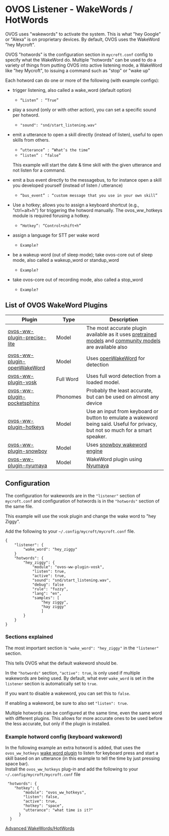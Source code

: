 # OVOS Listener - WakeWords / HotWords
OVOS uses "wakewords" to activate the system. This is what "hey Google" or "Alexa" is on proprietary devices. By default, OVOS uses the WakeWord "hey Mycroft".

OVOS "hotwords" is the configuration section in `mycroft.conf` config  to specify what the WakeWord do.  Multiple "hotwords" can be used to do a variety of things from putting OVOS into active listening mode, a WakeWord like "hey Mycroft", to issuing a command such as "stop" or "wake up"

Each hotword can do one or more of the following (with example configs):
* trigger listening, also called a wake_word (default option)
  * `“Listen” : “True”`

* play a sound (only or with other action), you can set a specific sound per hotword.
  * `"sound": "snd/start_listening.wav"`

* emit a utterance to open a skill directly (instead of listen), useful to open skills from others.
  * `“utterance” : “What’s the time”` 
  * `“listen” : “false”`
   
  This example will start the date & time skill with the given utterance and not listen for a command.

* emit a bus event directly to the messagebus, to for instance open a skill you developed yourself  (instead of listen / utterance)
  *	`“bus_event” : “custom message that you use in your own skill”` 

* Use a hotkey; allows you to assign a keyboard shortcut (e.g., "ctrl+alt+h") for triggering the hotword manually. The ovos_ww_hotkeys module is         required forusing a hotkey.
  *	`“Hotkey”: “Control+shift+h”`

* assign a language for STT per wake word
  * `Example?`
    
* be a wakeup word (out of sleep mode); take ovos-core out of sleep mode, also called a wakeup_word or standup_word
  * `Example?`
    
* take ovos-core out of recording mode, also called a stop_word
  *	`Example?`



## List of OVOS WakeWord Plugins
| Plugin                                 | Type     | Description                           |
|----------------------------------------|----------|----------------------------|
| [ovos-ww-plugin-precise-lite](https://github.com/OpenVoiceOS/ovos-ww-plugin-precise-lite) | Model | The most accurate plugin available as it uses [pretrained models](https://github.com/OpenVoiceOS/precise-lite-models) and [community models](https://github.com/OpenVoiceOS/ovos-ww-community-dataset) are available also |
| [ovos-ww-plugin-openWakeWord](https://github.com/OpenVoiceOS/ovos-ww-plugin-openWakeWord) | Model | Uses [openWakeWord](https://www.github.com/dscripka/openwakeword) for detection |
| [ovos-ww-plugin-vosk](https://github.com/OpenVoiceOS/ovos-ww-plugin-vosk) | Full Word | Uses full word detection from a loaded model. |
| [ovos-ww-plugin-pocketsphinx](https://github.com/OpenVoiceOS/ovos-ww-plugin-pocketsphinx) | Phonomes | Probably the least accurate, but can be used on almost any device |
| [ovos-ww-plugin-hotkeys](https://github.com/OpenVoiceOS/ovos-ww-plugin-hotkeys) | Model | Use an input from keyboard or button to emulate a wakeword being said.  Useful for privacy, but not so much for a smart speaker. |
| [ovos-ww-plugin-snowboy](https://github.com/OpenVoiceOS/ovos-ww-plugin-snowboy) | Model | Uses [snowboy wakeword engine](https://github.com/seasalt-ai/snowboy) |
| [ovos-ww-plugin-nyumaya](https://github.com/OpenVoiceOS/ovos-ww-plugin-nyumaya) | Model | WakeWord plugin using [Nyumaya](https://github.com/nyumaya) |

## Configuration
The configuration for wakewords are in the `"listener"` section of `mycroft.conf` and configuration of hotwords is in the `"hotwords"` section of the same file.

This example will use the vosk plugin and change the wake word to "hey Ziggy".

Add the following to your `~/.config/mycroft/mycroft.conf` file.
```
{
    "listener": {
        "wake_word": "hey_ziggy"
    }
    "hotwords": {
        "hey_ziggy": {
            "module": "ovos-ww-plugin-vosk",
            "listen": true,
            "active": true,
            "sound": "snd/start_listening.wav",
            "debug": false
            "rule": "fuzzy",
            "lang": "en",
            "samples": [
                "hey ziggy",
                "hay ziggy"
                ]
        }
    }
}
```

### Sections explained
The most important section is `"wake_word": "hey_ziggy"` in the `"listener"` section.

This tells OVOS what the default wakeword should be.

In the `"hotwords"` section, `"active": true`, is only used if multiple wakewords are being used.  By default, what ever `wake_word` is set in the `listener` section is automatically set to `true`.

If you want to disable a wakeword, you can set this to `false`.

If enabling a wakeword, be sure to also set `"listen": true`.

Multiple hotwords can be configured at the same time, even the same word with different plugins.  This allows for more accurate ones to be used before the less accurate, but only if the plugin is installed.


### Example hotword config (keyboard wakeword)
In the following example an extra hotword is added, that uses the `ovos_ww_hotkeys` [wake word plugin](https://github.com/OpenVoiceOS/ovos-ww-plugin-hotkeys) to listen for keyboard press and start a skill based on an utterance (in this example to tell the time by just pressing space bar).  
Install the `ovos_ww_hotkeys` plug-in and add the following to your `~/.config/mycroft/mycroft.conf` file

```
 "hotwords": {
    "hotkey": {
        "module": "ovos_ww_hotkeys",
        "listen": false,
        "active": true,
        "hotkey": "space",
        "utterance": "what time is it?"
      }
  }
```



[Advanced WakeWords/HotWords](https://openvoiceos.github.io/ovos-technical-manual/ww_plugins/)
